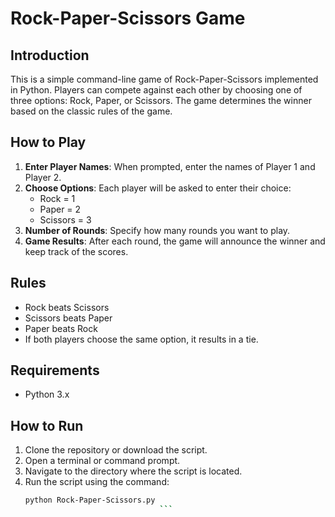 ﻿# Rock-Paper-Scissors Game

## Introduction
This is a simple command-line game of Rock-Paper-Scissors implemented in Python. Players can compete against each other by choosing one of three options: Rock, Paper, or Scissors. The game determines the winner based on the classic rules of the game.

## How to Play
1. **Enter Player Names**: When prompted, enter the names of Player 1 and Player 2.
2. **Choose Options**: Each player will be asked to enter their choice:
   - Rock = 1
   - Paper = 2
   - Scissors = 3
3. **Number of Rounds**: Specify how many rounds you want to play.
4. **Game Results**: After each round, the game will announce the winner and keep track of the scores.

## Rules
- Rock beats Scissors
- Scissors beats Paper
- Paper beats Rock
- If both players choose the same option, it results in a tie.

## Requirements
- Python 3.x

## How to Run
1. Clone the repository or download the script.
2. Open a terminal or command prompt.
3. Navigate to the directory where the script is located.
4. Run the script using the command:
   ```bash
   python Rock-Paper-Scissors.py
                                 ``` 
